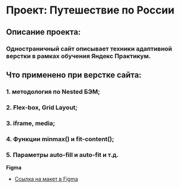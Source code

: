 # Проект: Путешествие по России

## Описание проекта:
### Одностраничный сайт описывает техники адаптивной верстки в рамках обучения Яндекс Практикум.

## Что применено при верстке сайта:
### 1. методология по Nested БЭМ;
### 2. Flex-box, Grid Layout;
### 3. iframe, media;
### 4. Функции minmax() и fit-content();
### 5. Параметры auto-fill и auto-fit и т.д.


**Figma**

* [Ссылка на макет в Figma](https://nagibina-elena.github.io/russian-travel/index.html)


